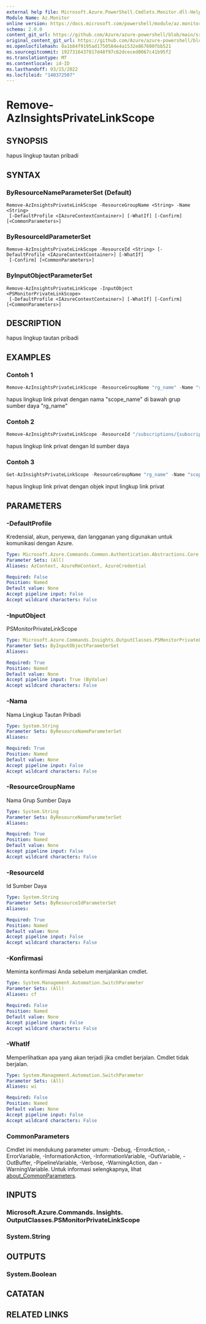 ```yaml
---
external help file: Microsoft.Azure.PowerShell.Cmdlets.Monitor.dll-Help.xml
Module Name: Az.Monitor
online version: https://docs.microsoft.com/powershell/module/az.monitor/remove-azinsightsprivatelinkscope
schema: 2.0.0
content_git_url: https://github.com/Azure/azure-powershell/blob/main/src/Monitor/Monitor/help/Remove-AzInsightsPrivateLinkScope.md
original_content_git_url: https://github.com/Azure/azure-powershell/blob/main/src/Monitor/Monitor/help/Remove-AzInsightsPrivateLinkScope.md
ms.openlocfilehash: 8a1b84f9195ad1750584e4a1532e867600fbb521
ms.sourcegitcommit: 1927316437817d48f97c62dceced0067c41b95f2
ms.translationtype: MT
ms.contentlocale: id-ID
ms.lasthandoff: 03/15/2022
ms.locfileid: "140372507"
---
```

# Remove-AzInsightsPrivateLinkScope

## SYNOPSIS
hapus lingkup tautan pribadi

## SYNTAX

### ByResourceNameParameterSet (Default)
```
Remove-AzInsightsPrivateLinkScope -ResourceGroupName <String> -Name <String>
 [-DefaultProfile <IAzureContextContainer>] [-WhatIf] [-Confirm] [<CommonParameters>]
```

### ByResourceIdParameterSet
```
Remove-AzInsightsPrivateLinkScope -ResourceId <String> [-DefaultProfile <IAzureContextContainer>] [-WhatIf]
 [-Confirm] [<CommonParameters>]
```

### ByInputObjectParameterSet
```
Remove-AzInsightsPrivateLinkScope -InputObject <PSMonitorPrivateLinkScope>
 [-DefaultProfile <IAzureContextContainer>] [-WhatIf] [-Confirm] [<CommonParameters>]
```

## DESCRIPTION
hapus lingkup tautan pribadi

## EXAMPLES

### Contoh 1
```powershell
Remove-AzInsightsPrivateLinkScope -ResourceGroupName "rg_name" -Name "scope_name"
```

hapus lingkup link privat dengan nama "scope_name" di bawah grup sumber daya "rg_name"

### Contoh 2
```powershell
Remove-AzInsightsPrivateLinkScope -ResourceId "/subscriptions/{subscriptionId}/resourceGroups/rg_name/providers/Microsoft.Insights/privateLinkScopes/scope_name"
```

hapus lingkup link privat dengan Id sumber daya

### Contoh 3
```powershell
Get-AzInsightsPrivateLinkScope -ResourceGroupName "rg_name" -Name "scope_name" | Remove-AzInsightsPrivateLinkScope
```

hapus lingkup link privat dengan objek input lingkup link privat

## PARAMETERS

### -DefaultProfile
Kredensial, akun, penyewa, dan langganan yang digunakan untuk komunikasi dengan Azure.

```yaml
Type: Microsoft.Azure.Commands.Common.Authentication.Abstractions.Core.IAzureContextContainer
Parameter Sets: (All)
Aliases: AzContext, AzureRmContext, AzureCredential

Required: False
Position: Named
Default value: None
Accept pipeline input: False
Accept wildcard characters: False
```

### -InputObject
PSMonitorPrivateLinkScope

```yaml
Type: Microsoft.Azure.Commands.Insights.OutputClasses.PSMonitorPrivateLinkScope
Parameter Sets: ByInputObjectParameterSet
Aliases:

Required: True
Position: Named
Default value: None
Accept pipeline input: True (ByValue)
Accept wildcard characters: False
```

### -Nama
Nama Lingkup Tautan Pribadi

```yaml
Type: System.String
Parameter Sets: ByResourceNameParameterSet
Aliases:

Required: True
Position: Named
Default value: None
Accept pipeline input: False
Accept wildcard characters: False
```

### -ResourceGroupName
Nama Grup Sumber Daya

```yaml
Type: System.String
Parameter Sets: ByResourceNameParameterSet
Aliases:

Required: True
Position: Named
Default value: None
Accept pipeline input: False
Accept wildcard characters: False
```

### -ResourceId
Id Sumber Daya

```yaml
Type: System.String
Parameter Sets: ByResourceIdParameterSet
Aliases:

Required: True
Position: Named
Default value: None
Accept pipeline input: False
Accept wildcard characters: False
```

### -Konfirmasi
Meminta konfirmasi Anda sebelum menjalankan cmdlet.

```yaml
Type: System.Management.Automation.SwitchParameter
Parameter Sets: (All)
Aliases: cf

Required: False
Position: Named
Default value: None
Accept pipeline input: False
Accept wildcard characters: False
```

### -WhatIf
Memperlihatkan apa yang akan terjadi jika cmdlet berjalan.
Cmdlet tidak berjalan.

```yaml
Type: System.Management.Automation.SwitchParameter
Parameter Sets: (All)
Aliases: wi

Required: False
Position: Named
Default value: None
Accept pipeline input: False
Accept wildcard characters: False
```

### CommonParameters
Cmdlet ini mendukung parameter umum: -Debug, -ErrorAction, -ErrorVariable, -InformationAction, -InformationVariable, -OutVariable, -OutBuffer, -PipelineVariable, -Verbose, -WarningAction, dan -WarningVariable. Untuk informasi selengkapnya, lihat [about_CommonParameters](http://go.microsoft.com/fwlink/?LinkID=113216).

## INPUTS

### Microsoft.Azure.Commands. Insights. OutputClasses.PSMonitorPrivateLinkScope

### System.String

## OUTPUTS

### System.Boolean

## CATATAN

## RELATED LINKS
